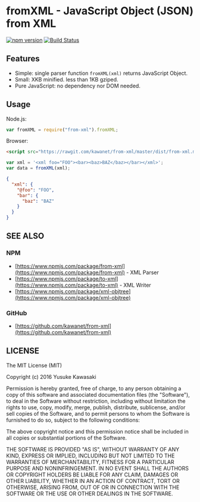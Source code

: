 # fromXML - JavaScript Object (JSON) from XML

[![npm version](https://badge.fury.io/js/from-xml.svg)](http://badge.fury.io/js/from-xml) [![Build Status](https://travis-ci.org/kawanet/from-xml.svg?branch=master)](https://travis-ci.org/kawanet/from-xml)

## Features

- Simple: single parser function `fromXML(xml)` returns JavaScript Object.
- Small: XKB minified. less than 1KB gziped.
- Pure JavaScript: no dependency nor DOM needed.

## Usage

Node.js:

```js
var fromXML = require("from-xml").fromXML;
```

Browser:

```html
<script src="https://rawgit.com/kawanet/from-xml/master/dist/from-xml.min.js"></script>
```

```js
var xml = '<xml foo="FOO"><bar><baz>BAZ</baz></bar></xml>';
var data = fromXML(xml);
```

```json
{
  "xml": {
    "@foo": "FOO",
    "bar": {
      "baz": "BAZ"
    }
  }
}
```

## SEE ALSO

### NPM

- [https://www.npmjs.com/package/from-xml](https://www.npmjs.com/package/from-xml) - XML Parser
- [https://www.npmjs.com/package/to-xml](https://www.npmjs.com/package/to-xml) - XML Writer
- [https://www.npmjs.com/package/xml-objtree](https://www.npmjs.com/package/xml-objtree)

### GitHub

- [https://github.com/kawanet/from-xml](https://github.com/kawanet/from-xml)

## LICENSE

The MIT License (MIT)

Copyright (c) 2016 Yusuke Kawasaki

Permission is hereby granted, free of charge, to any person obtaining a copy
of this software and associated documentation files (the "Software"), to deal
in the Software without restriction, including without limitation the rights
to use, copy, modify, merge, publish, distribute, sublicense, and/or sell
copies of the Software, and to permit persons to whom the Software is
furnished to do so, subject to the following conditions:

The above copyright notice and this permission notice shall be included in all
copies or substantial portions of the Software.

THE SOFTWARE IS PROVIDED "AS IS", WITHOUT WARRANTY OF ANY KIND, EXPRESS OR
IMPLIED, INCLUDING BUT NOT LIMITED TO THE WARRANTIES OF MERCHANTABILITY,
FITNESS FOR A PARTICULAR PURPOSE AND NONINFRINGEMENT. IN NO EVENT SHALL THE
AUTHORS OR COPYRIGHT HOLDERS BE LIABLE FOR ANY CLAIM, DAMAGES OR OTHER
LIABILITY, WHETHER IN AN ACTION OF CONTRACT, TORT OR OTHERWISE, ARISING FROM,
OUT OF OR IN CONNECTION WITH THE SOFTWARE OR THE USE OR OTHER DEALINGS IN THE
SOFTWARE.
